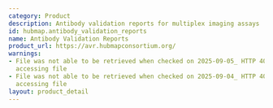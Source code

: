 ```yaml
---
category: Product
description: Antibody validation reports for multiplex imaging assays
id: hubmap.antibody_validation_reports
name: Antibody Validation Reports
product_url: https://avr.hubmapconsortium.org/
warnings:
- File was not able to be retrieved when checked on 2025-09-05_ HTTP 401 error when
  accessing file
- File was not able to be retrieved when checked on 2025-09-04_ HTTP 401 error when
  accessing file
layout: product_detail
---
```

